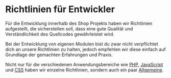 # Richtlinien für Entwickler

Für die Entwicklung innerhalb des Shop Projekts haben wir Richtlinien aufgestellt, die sicherstellen soll, dass eine
gute Qualität und Verständlichkeit des Quellcodes gewährleistet wird.

Bei der Entwicklung von eigenen Modulen bist du zwar nicht verpflichtet dich an unsere Richtlinien zu halten, jedoch
empfehlen wir diese einfach auf Grundlage der gemachten Erfahrungen und Praxis.

Nicht nur für die verschiedenen Anwendungsbereiche wie [PHP](php_guidelines.md), [JavaScript](javascript_guidelines.md)
und [CSS](styling_guidelines.md) haben wir einzelne Richtlinien, sondern auch ein paar [Allgemeine](general_guidelines.md).